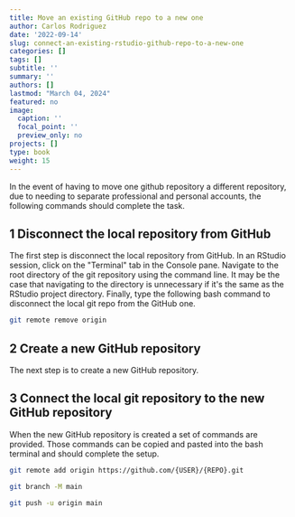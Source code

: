 ```yaml
---
title: Move an existing GitHub repo to a new one
author: Carlos Rodriguez
date: '2022-09-14'
slug: connect-an-existing-rstudio-github-repo-to-a-new-one
categories: []
tags: []
subtitle: ''
summary: ''
authors: []
lastmod: "March 04, 2024"
featured: no
image:
  caption: ''
  focal_point: ''
  preview_only: no
projects: []
type: book
weight: 15
---
```


In the event of having to move one github repository a different repository, due to needing to separate professional and personal accounts, the following commands should complete the task.

## 1 Disconnect the local repository from GitHub
The first step is disconnect the local repository from GitHub. In an RStudio session, click on the "Terminal" tab in the Console pane. Navigate to the root directory of the git repository using the command line. It may be the case that navigating to the directory is unnecessary if it's the same as the RStudio project directory. Finally, type the following bash command to disconnect the local git repo from the GitHub one.


```bash
git remote remove origin
```


## 2 Create a new GitHub repository
The next step is to create a new GitHub repository.

## 3 Connect the local git repository to the new GitHub repository
When the new GitHub repository is created a set of commands are provided. Those commands can be copied and pasted into the bash terminal and should complete the setup.


```bash
git remote add origin https://github.com/{USER}/{REPO}.git 

git branch -M main

git push -u origin main
```





